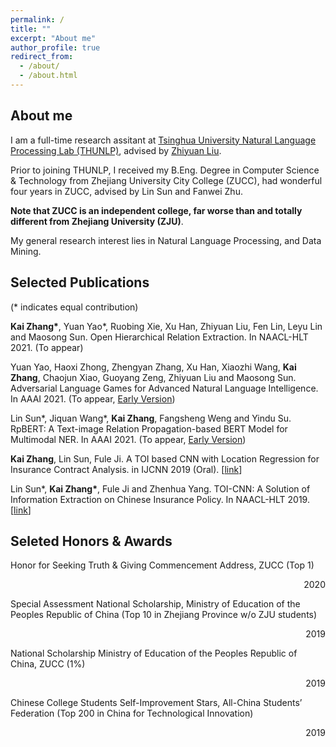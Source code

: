 ```yaml
---
permalink: /
title: ""
excerpt: "About me"
author_profile: true
redirect_from: 
  - /about/
  - /about.html
---
```


## About me

I am a full-time research assitant at [Tsinghua University Natural Language Processing Lab (THUNLP)](http://nlp.csai.tsinghua.edu.cn/site2/index.php/en), advised by [Zhiyuan Liu](http://nlp.csai.tsinghua.edu.cn/~lzy/). 

Prior to joining THUNLP, I received my B.Eng. Degree in Computer Science & Technology from Zhejiang University City College (ZUCC), had wonderful four years in ZUCC, advised by Lin Sun and Fanwei Zhu. 

**Note that ZUCC is an independent college, far worse than and totally different from Zhejiang University (ZJU)**.

My general research interest lies in Natural Language Processing, and Data Mining.

## Selected Publications

(\*  indicates equal contribution)

 **Kai Zhang\***, Yuan Yao*, Ruobing Xie, Xu Han, Zhiyuan Liu, Fen Lin, Leyu Lin and Maosong Sun. Open Hierarchical Relation Extraction. In NAACL-HLT 2021. (To appear)

Yuan Yao, Haoxi Zhong, Zhengyan Zhang, Xu Han, Xiaozhi Wang, **Kai Zhang**, Chaojun Xiao, Guoyang Zeng, Zhiyuan Liu and Maosong Sun. Adversarial Language Games for Advanced Natural Language Intelligence. In AAAI 2021. (To appear, [Early Version](https://arxiv.org/pdf/1911.01622.pdf))

Lin Sun\*, Jiquan Wang\*, **Kai Zhang**, Fangsheng Weng and Yindu Su. RpBERT: A Text-image Relation Propagation-based BERT Model for Multimodal NER. In AAAI 2021. (To appear, [Early Version](https://arxiv.org/pdf/2102.02967v1.pdf))

**Kai Zhang**, Lin Sun, Fule Ji. A TOI based CNN with Location Regression for Insurance Contract Analysis. in IJCNN 2019 (Oral). [[link](https://ieeexplore.ieee.org/abstract/document/8852052/)]

Lin Sun\*, **Kai Zhang\***, Fule Ji and Zhenhua Yang. TOI-CNN: A Solution of Information Extraction on Chinese Insurance Policy. In NAACL-HLT 2019. [[link](https://www.aclweb.org/anthology/N19-2022.pdf)]



## Seleted Honors & Awards

Honor for Seeking Truth & Giving Commencement Address, ZUCC (Top 1) <p align="right">2020</p>

Special Assessment National Scholarship, Ministry of Education of the Peoples Republic of China (Top 10 in Zhejiang Province w/o ZJU students) <p align="right">2019</p>

National Scholarship Ministry of Education of the Peoples Republic of China, ZUCC (1%) <p align="right">2019</p>

Chinese College Students Self-Improvement Stars, All-China Students’ Federation (Top 200 in China for Technological Innovation) <p align="right">2019</p>